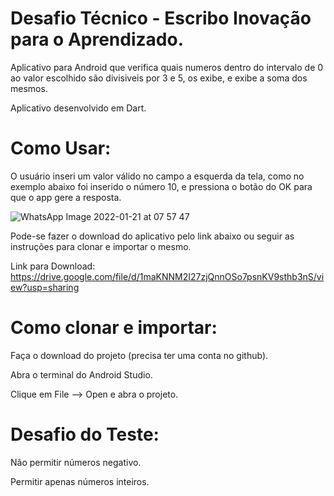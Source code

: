 # Desafio Técnico - Escribo Inovação para o Aprendizado.

Aplicativo para Android que verifica quais numeros dentro do intervalo de 0 ao valor escolhido são divisiveis por 3 e 5, os exibe, e exibe a soma dos mesmos.

Aplicativo desenvolvido em Dart.

# Como Usar:

O usuário inseri um valor válido no campo a esquerda da tela, como no exemplo abaixo foi inserido o número 10, e pressiona o botão do OK para que o app gere a resposta.


![WhatsApp Image 2022-01-21 at 07 57 47](https://user-images.githubusercontent.com/84648471/150515697-1673b9d2-0bba-4828-8974-59ba99b73acb.jpeg)



Pode-se fazer o download do aplicativo pelo link abaixo ou seguir as instruções para clonar e importar o mesmo.

Link para Download: https://drive.google.com/file/d/1maKNNM2I27zjQnnOSo7psnKV9sthb3nS/view?usp=sharing


# Como clonar e importar:


Faça o download do projeto (precisa ter uma conta no github).


Abra o terminal do Android Studio.



Clique em File --> Open e abra o projeto.


# Desafio do Teste:


Não permitir números negativo.



Permitir apenas números inteiros.
